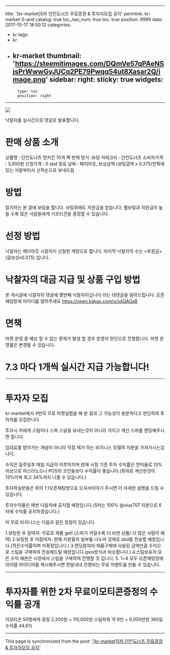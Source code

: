 
---
title: '[kr-market]5차 던킨도너츠 무료증정  & 투자자모집 공지'
permlink: kr-market-5-and
catalog: true
toc_nav_num: true
toc: true
position: 9999
date: 2017-10-17 18:50:12
categories:
- kr
tags:
- kr
- kr-market
thumbnail: 'https://steemitimages.com/DQmVe57qPAeNSjsPrWwwGyJUCq2PE79Pwqq54ut8Xasar2Q/image.png'
sidebar:
    right:
        sticky: true
widgets:
    -
        type: toc
        position: right
---


![](https://steemitimages.com/DQmVe57qPAeNSjsPrWwwGyJUCq2PE79Pwqq54ut8Xasar2Q/image.png)

낙찰자를  실시간으로 댓글로 발표합니다.

# 판매 상품 소개

상품명 : 던킨도너츠 먼치킨 10개 팩
판매 방식 :보팅
카테고리 : 던킨도너츠
소비자가격 : 3,000원 
신청가격 : 0 sbd
종료 날짜 : 페이아웃, 보상금액 (보팅금액  x 0.375)안쪽에 있는 사람부터서 선착순으로 보내드림

# 방법

참가자는 본 글에 보팅을 합니다.
보팅외에도 지원금을 받습니다. 
풀보팅과 지원금이 높을 수록 많은 사람들에게 기프티콘을 증정할 수 있습니다.


# 선정 방법
낙찰자는 페이아웃 시점까지 신청한 계정으로 합니다.
마지막 낙찰자의 수는 =후원금+(글보상x0.375) 입니다.

# 낙찰자의 대금 지급 및 상품 구입 방법
본 게시글에 낙찰자의 댓글에 몇번째 낙찰자이십니다 라는 대댓글을 달아드립니다.
오픈채팅방에 아이디를 알려주세요
https://open.kakao.com/o/s4QAQsB


# 면책
마켓 운영 중 예상 할 수 없는 문제가 발생 할 경우 운영자 판단으로 진행합니다.
마켓 운영룰은 변경될 수 있습니다.

# 7.3 마다 1개씩 실시간 지급 가능합니다!

---------------------------------------------------------------------------

# 투자자 모집
kr-market에서 4번의 무료 마켓실험을 해 본 결과 그 가능성이 충분하다고 판단하여 투자자를 모집한니다.

투자시 저에게 스팀이나 스파 스달을 보내는것이 아니라 가지고 계신 스파를 렌딩해주시면 됩니다.

임대료를 받아가는 개념이 아니라 직접 제가 하는 비지니스 모델의 지분을 가져가시는겁니다. 

수익은 일주일후 매일 지급이 이루어지며 현재 시점 기준 투자 수익률은 연이율로 13%이상으로 마스터노드나 POS의 코인들보다 수익률이 좋습니다.(최하로 계산한것이 13%이며 최고 34%까지 나올 수 있습니다.)

투자하실분들은 위의 1:1오픈채팅방으로 오셔서이야기 주시면 더 자세한 설명을 드릴 수 있습니다.

투자수익율은 매번 다음차에 공지할 예정입니다.(5차는 100% @vius707 지분으로 6차에 수익률 공지하겠습니다.)

이 무료 비지니스는 다음과 같은 장점이 있습니다.

1.보팅한 후 참여자: 무료로 제품 get! (스파가 커질수록 더 비싼 상품/ 더 많은 사람이 혜택)
2.보팅한 후 미참여자: 현재 지분율의 일부를 나누어 강제로 sbd를 전송할 예정입니다.(적은수익률이며 미확정입니다.)
3.랜딩참여자:제품구매에  사용된 금액만큼 수익으로 스팀을 구매하여 전송해드릴 예정입니다.(pos방식과 비슷합니다.)
4.스팀보유자:모든 수익 배분은 시장에서 스팀을 구매하여 진행할 것 입니다.
5. 1~4 모두 오픈채팅방에 아이템 아이디어를 제시해주시면 한달내내 진행되는 무료 이벤트를 만들 수 있습니다.


---------------------------------------------------
# 투자자를 위한 2차 무료이모티콘증정의 수익률 공개

이모티콘 50명에게 증정 2,200원 = 110,000원
스팀파워 약 8만 = 9,000만원
365일 수익률 44.6%

- - -

This page is synchronized from the post: ['[kr-market]5차 던킨도너츠 무료증정  & 투자자모집 공지'](https://steemit.com/@virus707/kr-market-5-and)

